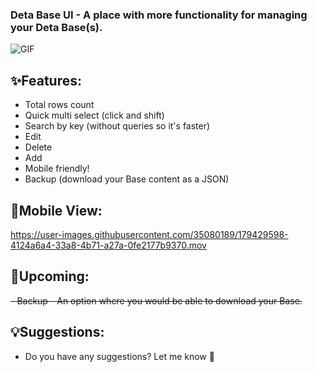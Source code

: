 ### Deta Base UI - A place with more functionality for managing your Deta Base(s).
![GIF](https://user-images.githubusercontent.com/35080189/179433860-51b466da-4d03-49f9-be79-4da78a69bb98.gif)

## ✨Features:
- Total rows count
- Quick multi select (click and shift)
- Search by key (without queries so it's faster)
- Edit
- Delete
- Add
- Mobile friendly!
- Backup (download your Base content as a JSON)

## 📱Mobile View:
https://user-images.githubusercontent.com/35080189/179429598-4124a6a4-33a8-4b71-a27a-0fe2177b9370.mov

## 🔮Upcoming:
<s>- Backup - An option where you would be able to download your Base.</s>
 
## 💡Suggestions:
- Do you have any suggestions? Let me know 🙂
